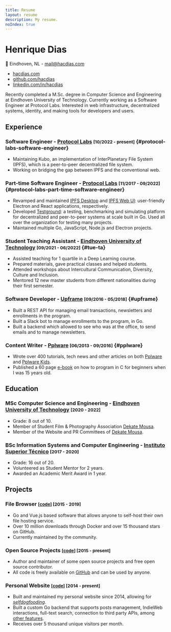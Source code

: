 ```yaml
---
title: Resume
layout: resume
description: My resume.
noIndex: true
---
```


<!--more-->

<div id="resume-header">
  <div>

  # Henrique Dias

  📍 Eindhoven, NL - [mail@hacdias.com](mailto:mail@hacdias.com)

  </div>
  
  - [hacdias.com](https://hacdias.com)
  - [github.com/hacdias][github]
  - [linkedin.com/in/hacdias](https://www.linkedin.com/in/hacdias/)

</div>

Recently completed a M.Sc. degree in Computer Science and Engineering at Eindhoven University of Technology. Currently working as a Software Engineer at Protocol Labs. Interested in web infrastructure, decentralized systems, identity, and making tools for developers and users.

## Experience

### Software Engineer - [Protocol Labs] <small>[10/2022 - present]</small> {#protocol-labs-software-engineer}

- Maintaining Kubo, an implementation of InterPlanetary File System (IPFS), which is a peer-to-peer decentralized file system.
- Working on bridging the gap between IPFS and the conventional web.

### Part-time Software Engineer - [Protocol Labs] <small>[11/2017 - 09/2022]</small> {#protocol-labs-part-time-software-engineer}

- Revamped and maintained [IPFS Desktop] and [IPFS Web UI]: user-friendly Electron and React applications, respectively.
- Developed [Testground]: a testing, benchmarking and simulating platform for decentralized and peer-to-peer systems at scale built in Go. Used all over the organization for testing many projects.
- Maintained multiple Go, JavaScript, Node.js and Electron projects.

### Student Teaching Assistant - [Eindhoven University of Technology] <small>[09/2021 - 06/2022]</small> {#tue-ta}

- Assisted teaching for 1 quartile in a Deep Learning course.
- Prepared materials, gave practical classes and helped students.
- Attended workshops about Intercultural Communication, Diversity, Culture and Inclusion.
- Mentored 12 new master students from different nationalities during their first semester.

### Software Developer - [Upframe] <small>[09/2016 - 05/2018]</small> {#upframe}

- Built a REST API for managing email transactions, newsletters and enrollments in the program.
- Built a Slack bot to manage enrollments to the program, in Go.
- Built a backend which allowed to see who was at the office, to send emails and to manage newsletters.

### Content Writer - [Pplware] <small>[06/2013 -  09/2016]</small> {#pplware}

- Wrote over 400 tutorials, tech news and other articles on both [Pplware][Pplware Me] and [Pplware Kids].
- Published a 60 page [e-book][Pplware Ebook] on how to program in C for beginners when I was 15 years old.

[Protocol Labs]: https://protocol.ai
[Testground]: http://testground.ai/
[IPFS Desktop]: https://github.com/ipfs/ipfs-desktop
[IPFS Web UI]: https://github.com/ipfs/ipfs-webui
[Upframe]: https://upframe.io
[Pplware]: https://pplware.sapo.pt
[Pplware Me]: https://pplware.sapo.pt/author/henrique_dias/
[Pplware Kids]: https://kids.pplware.sapo.pt/author/henrique_dias/
[Pplware Ebook]: https://cdn.hacdias.com/media/aprenda-a-programar.pdf

## Education

### MSc Computer Science and Engineering - [Eindhoven University of Technology] <small>[2020 - 2022]</small>

- Grade: 8 out of 10.
- Member of Student Film & Photography Association [Dekate Mousa].
- Member of the Website and PR Committees of [Dekate Mousa].

### BSc Information Systems and Computer Engineering - [Instituto Superior Técnico] <small>[2017 - 2020]</small>

- Grade: 16 out of 20.
- Volunteered as Student Mentor for 2 years.
- Awarded an Academic Merit Award in 1 year.

[Eindhoven University of Technology]: https://tue.nl
[Dekate Mousa]: https://dekatemousa.nl/
[Instituto Superior Técnico]: https://tecnico.ulisboa.pt

## Projects

### File Browser <small>[[code](https://github.com/filebrowser/filebrowser)] [2015 - 2019]</small>

- Go and Vue.js based software that allows anyone to self-host their own file hosting service.
- Over 10 million downloads through Docker and over 15 thousand stars on GitHub.
- Currently maintained by the community.

### Open Source Projects <small>[[code][github]] [2015 - present]</small>

- Author and maintainer of some open source projects and free open source contributor.
- All code is freely available on [GitHub][github] and can be used by anyone.

### Personal Website <small>[[code](https://github.com/hacdias/eagle)] [2014 - present]</small>

- Built and maintained my personal website since 2014, allowing for *[selfdogfooding](https://indieweb.org/selfdogfood)*.
- Built a custom Go backend that supports posts management, IndieWeb interactions, full-text search, connection to third party APIs, among [other features](https://hacdias.com/meta).
- Receives over 5 thousand unique visitors per month.

[github]: https://github.com/hacdias
